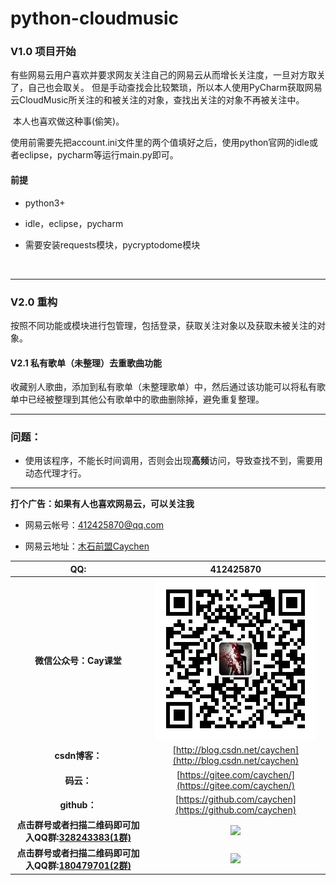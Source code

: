 # python-cloudmusic

### V1.0 项目开始

​	有些网易云用户喜欢并要求网友关注自己的网易云从而增长关注度，一旦对方取关了，自己也会取关。
但是手动查找会比较繁琐，所以本人使用PyCharm获取网易云CloudMusic所关注的和被关注的对象，查找出关注的对象不再被关注中。

​	本人也喜欢做这种事(偷笑)。

​	使用前需要先把account.ini文件里的两个值填好之后，使用python官网的idle或者eclipse，pycharm等运行main.py即可。



#### 前提

* python3+
* idle，eclipse，pycharm

* 需要安装requests模块，pycryptodome模块

​	

--------

### V2.0 重构

​	按照不同功能或模块进行包管理，包括登录，获取关注对象以及获取未被关注的对象。



#### V2.1 私有歌单（未整理）去重歌曲功能

​	收藏别人歌曲，添加到私有歌单（未整理歌单）中，然后通过该功能可以将私有歌单中已经被整理到其他公有歌单中的歌曲删除掉，避免重复整理。



---

### 问题：

* 使用该程序，不能长时间调用，否则会出现**高频**访问，导致查找不到，需要用动态代理才行。



---



**打个广告：如果有人也喜欢网易云，可以关注我**

*  网易云帐号：412425870@qq.com

*  网易云地址：[木石前盟Caychen](https://music.163.com/#/user/home?id=137378260)

|                           **QQ:**                            |                        **412425870**                         |
| :----------------------------------------------------------: | :----------------------------------------------------------: |
|                   **微信公众号：Cay课堂**                    | ![](https://github.com/caychen/readme/raw/master/img/%E5%BE%AE%E4%BF%A1%E5%85%AC%E4%BC%97%E5%8F%B7.jpg) |
|                        **csdn博客：**                        | [http://blog.csdn.net/caychen](http://blog.csdn.net/caychen) |
|                          **码云：**                          |   [https://gitee.com/caychen/](https://gitee.com/caychen/)   |
|                         **github：**                         |   [https://github.com/caychen](https://github.com/caychen)   |
| **点击群号或者扫描二维码即可加入QQ群:[328243383(1群)](https://jq.qq.com/?_wv=1027&k=5wfhR5N)** | ![](https://github.com/caychen/readme/raw/master/img/1%E7%BE%A4.png) |
| **点击群号或者扫描二维码即可加入QQ群:[180479701(2群)](https://jq.qq.com/?_wv=1027&k=5DFkoIm)** | ![](https://github.com/caychen/readme/raw/master/img/2%E7%BE%A4.png) |